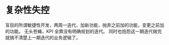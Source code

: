 # 复杂性失控

盲目的所谓敏捷性开发，两周一迭代，加新功能，抛弃之前加的功能，变更之前加的功能。
无头苍蝇，KPI 全靠没有明确规划的迭代。
同时也抱怨这一期迭代做完就搞不清楚上一期迭代的业务逻辑了。
